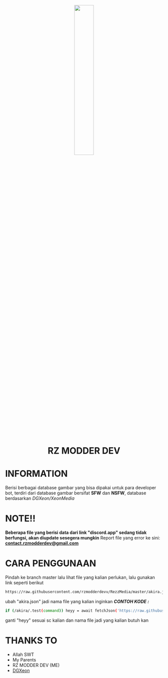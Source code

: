 <p align="center">
	<img src="https://blogger.googleusercontent.com/img/b/R29vZ2xl/AVvXsEjUitSXr0YVNT6tjDoTilRwi3NhQxQ5gLcNnAXc_0ZfqKCVVb9bYdiEXr1AxbHFAPKak-2XZYN2GgJj9Tnf0zJvJjHi1lRsDHJZbTE4CXCqtxIj0sssMlZe2AfvTPS6zdGi0rG_CHyvNpvgSWL0pBFHUWPBFYJTQRXNKU80Hxo4tBGyjilyssWXF60GLA/s1280/20221106_145631.jpg" width="35%" style="margin-left: auto;margin-right: auto;display: block;">
</p>
<h1 align="center">RZ MODDER DEV</h1>

# INFORMATION
Berisi berbagai database gambar yang bisa dipakai untuk para developer bot, terdiri dari database gambar bersifat **SFW** dan **NSFW**, database berdasarkan _DGXeon/XeonMedia_

# NOTE!!
**Beberapa file yang berisi data dari link "discord.app" sedang tidak berfungsi, akan diupdate sesegera mungkin**
Report file yang error ke sini: **contact.rzmodderdev@gmail.com**

# CARA PENGGUNAAN
Pindah ke branch master lalu lihat file yang kalian perlukan, lalu gunakan link seperti berikut
```bash
https://raw.githubusercontent.com/rzmodderdevv/RezzMedia/master/akira.json
```
ubah "akira.json" jadi nama file yang kalian inginkan
_**CONTOH KODE :**_
```bash
if (/akira/.test(command)) heyy = await fetchJson('https://raw.githubusercontent.com/rzmodderdevv/RezzMedia/master/akira.json')
```
ganti "heyy" sesuai sc kalian dan nama file jadi yang kalian butuh kan

# THANKS TO
- Allah SWT
- My Parents
- RZ MODDER DEV (ME)
- [DGXeon](https://github.com/DGXeon)
